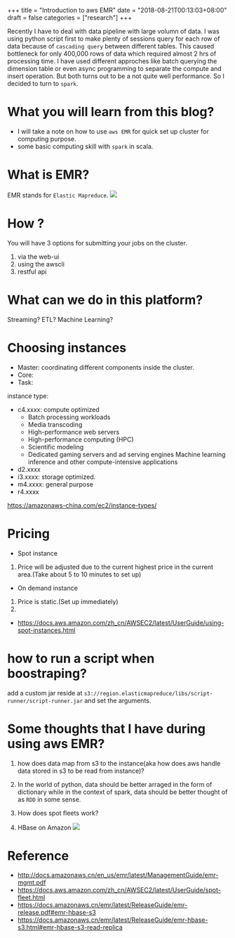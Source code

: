 +++
title = "Introduction to aws EMR"
date = "2018-08-21T00:13:03+08:00"
draft = false
categories = ["research"]
+++

Recently I have to deal with data pipeline with large volumn of data. I was using python script first to make plenty of sessions query for each row of data because of `cascading query` between different tables. This caused bottleneck for only 400,000 rows of data which required almost 2 hrs of processing time. I have used different approches like batch querying the dimension table or even async programming to separate the compute and insert operation. But both turns out to be a not quite well performance. So I decided to turn to `spark`. 

# What you will learn from this blog?
- I will take a note on how to use `aws EMR` for quick set up cluster for computing purpose.
- some basic computing skill with `spark` in scala.

# What is EMR?
EMR stands for `Elastic Mapreduce`. 
![](/data/2018-08-21/aws.png)


# How ?
You will have 3 options for submitting your jobs on the cluster.
1. via the web-ui
2. using the awscli
3. restful api


# What can we do in this platform?
Streaming? 
ETL?
Machine Learning?

# Choosing instances
- Master: coordinating different components inside the cluster.
- Core: 
- Task: 


instance type:
- c4.xxxx: compute optimized
    - Batch processing workloads
    - Media transcoding
    - High-performance web servers
    - High-performance computing (HPC)
    - Scientific modeling
    - Dedicated gaming servers and ad serving engines
Machine learning inference and other compute-intensive applications
- d2.xxxx
- i3.xxxx: storage optimized.
- m4.xxxx: general purpose
- r4.xxxx

https://amazonaws-china.com/ec2/instance-types/

# Pricing
- Spot instance
1. Price will be adjusted due to the current highest price in the current area.(Take about 5 to 10 minutes to set up)

- On demand instance
1. Price is static.(Set up immediately)
2. 
- https://docs.aws.amazon.com/zh_cn/AWSEC2/latest/UserGuide/using-spot-instances.html


# how to run a script when boostraping?
add a custom jar reside at `s3://region.elasticmapreduce/libs/script-runner/script-runner.jar` and set the arguments.




# Some thoughts that I have during using aws EMR?
1. how does data map from s3 to the instance(aka how does aws handle data stored in s3 to be read from instance)?


2. In the world of python, data should be better arraged in the form of dictionary while in the context of spark, data should be better thought of as `RDD` in some sense.

3. How does spot fleets work?


4. HBase on Amazon 
![](/data/2018-08-21/cluster-setting.png)



# 


# Reference
- http://docs.amazonaws.cn/en_us/emr/latest/ManagementGuide/emr-mgmt.pdf
- https://docs.aws.amazon.com/zh_cn/AWSEC2/latest/UserGuide/spot-fleet.html
- https://docs.amazonaws.cn/emr/latest/ReleaseGuide/emr-release.pdf#emr-hbase-s3
- https://docs.amazonaws.cn/emr/latest/ReleaseGuide/emr-hbase-s3.html#emr-hbase-s3-read-replica

